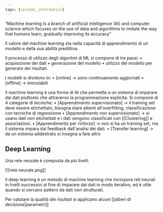```yaml
---
tags: [sistemi_informativi]
---
```

“Machine learning is a branch of artificial intelligence (AI) and computer science which focuses on the use of data and algorithms to imitate the way that humans learn, gradually improving its accuracy”

Il valore del machine learning sta nella capacità di apprendimento di un modello e della sua abilità predittiva.

Il processo di utilizzo degli algoritmi di ML si compone di tre passi:
	• acquisizione dei dati
	• generazione del modello
	• utilizzo del modello per generare dei risultati.

I modelli si dividono in:
	• [online] -> sono continuamente aggiornati
	• [offline] -> immutabili

Il machine learning è una forma di AI che permette a un sistema di imparare dai dati piuttosto che attraverso la programmazione esplicita.
Si compone di 4 categorie di tecniche:
	• [Apprendimento supervisionato] -> il training set deve essere etichettato, bisogna stare attenti all'overfitting, classificazione con tecniche di regressione
	• [Apprendimento non supervisionato] -> si usano dati non etichettati e i dati vengono classificati con [[Clustering]] e associazioni.
	• [Apprendimento per rinforzo] -> non si ha un training set, ma il sistema impara dal feedback dall'analisi dei dati.
	• [Transfer learning] -> da un sistema addestrato si insegna a fare altro

## Deep Learning

Una rete neurale è composta da più livelli.

![[rete neurale.png]]

Il deep learning è un metodo di machine learning che incorpora reti neurali in livelli successivi al fine di imparare dai dati in modo iterativo, ed è utile quando si cercano pattern da dati non strutturati.

Per valutare la qualità dei risultati si applicano alcuni [[alberi di decisione|parametri]] 